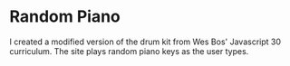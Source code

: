 <h1>Random Piano</h1>

<p>I created a modified version of the drum kit from Wes Bos' Javascript 30 curriculum. The site plays random piano keys as the user types.</p>
